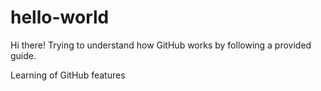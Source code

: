 # hello-world

Hi there!
Trying to understand how GitHub works by following a provided guide.

Learning of GitHub features
